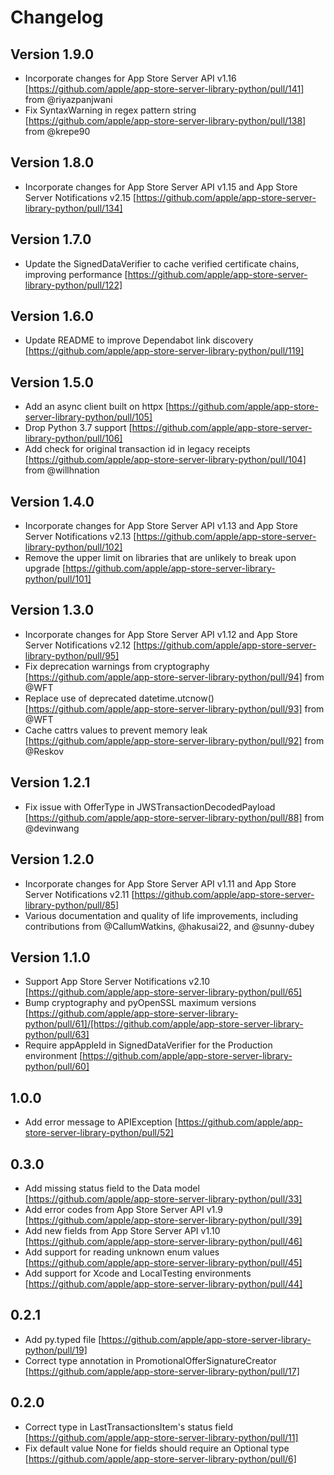# Changelog

## Version 1.9.0
- Incorporate changes for App Store Server API v1.16 [https://github.com/apple/app-store-server-library-python/pull/141] from @riyazpanjwani
- Fix SyntaxWarning in regex pattern string [https://github.com/apple/app-store-server-library-python/pull/138] from @krepe90

## Version 1.8.0
- Incorporate changes for App Store Server API v1.15 and App Store Server Notifications v2.15 [https://github.com/apple/app-store-server-library-python/pull/134]

## Version 1.7.0
- Update the SignedDataVerifier to cache verified certificate chains, improving performance [https://github.com/apple/app-store-server-library-python/pull/122]

## Version 1.6.0
- Update README to improve Dependabot link discovery [https://github.com/apple/app-store-server-library-python/pull/119]

## Version 1.5.0
- Add an async client built on httpx [https://github.com/apple/app-store-server-library-python/pull/105]
- Drop Python 3.7 support [https://github.com/apple/app-store-server-library-python/pull/106]
- Add check for original transaction id in legacy receipts [https://github.com/apple/app-store-server-library-python/pull/104] from @willhnation

## Version 1.4.0
- Incorporate changes for App Store Server API v1.13 and App Store Server Notifications v2.13 [https://github.com/apple/app-store-server-library-python/pull/102]
- Remove the upper limit on libraries that are unlikely to break upon upgrade [https://github.com/apple/app-store-server-library-python/pull/101]

## Version 1.3.0
- Incorporate changes for App Store Server API v1.12 and App Store Server Notifications v2.12 [https://github.com/apple/app-store-server-library-python/pull/95]
- Fix deprecation warnings from cryptography [https://github.com/apple/app-store-server-library-python/pull/94] from @WFT
- Replace use of deprecated datetime.utcnow() [https://github.com/apple/app-store-server-library-python/pull/93] from @WFT
- Cache cattrs values to prevent memory leak [https://github.com/apple/app-store-server-library-python/pull/92] from @Reskov

## Version 1.2.1
- Fix issue with OfferType in JWSTransactionDecodedPayload [https://github.com/apple/app-store-server-library-python/pull/88] from @devinwang

## Version 1.2.0
- Incorporate changes for App Store Server API v1.11 and App Store Server Notifications v2.11 [https://github.com/apple/app-store-server-library-python/pull/85]
- Various documentation and quality of life improvements, including contributions from @CallumWatkins, @hakusai22, and @sunny-dubey

## Version 1.1.0
- Support App Store Server Notifications v2.10 [https://github.com/apple/app-store-server-library-python/pull/65]
- Bump cryptography and pyOpenSSL maximum versions [https://github.com/apple/app-store-server-library-python/pull/61]/[https://github.com/apple/app-store-server-library-python/pull/63]
- Require appAppleId in SignedDataVerifier for the Production environment [https://github.com/apple/app-store-server-library-python/pull/60]

## 1.0.0
- Add error message to APIException [https://github.com/apple/app-store-server-library-python/pull/52]

## 0.3.0
- Add missing status field to the Data model [https://github.com/apple/app-store-server-library-python/pull/33]
- Add error codes from App Store Server API v1.9 [https://github.com/apple/app-store-server-library-python/pull/39]
- Add new fields from App Store Server API v1.10 [https://github.com/apple/app-store-server-library-python/pull/46]
- Add support for reading unknown enum values [https://github.com/apple/app-store-server-library-python/pull/45]
- Add support for Xcode and LocalTesting environments [https://github.com/apple/app-store-server-library-python/pull/44]

## 0.2.1
- Add py.typed file [https://github.com/apple/app-store-server-library-python/pull/19]
- Correct type annotation in PromotionalOfferSignatureCreator [https://github.com/apple/app-store-server-library-python/pull/17]

## 0.2.0

- Correct type in LastTransactionsItem's status field [https://github.com/apple/app-store-server-library-python/pull/11]
- Fix default value None for fields should require an Optional type [https://github.com/apple/app-store-server-library-python/pull/6]
